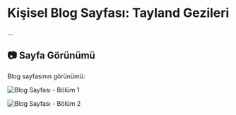 
# Kişisel Blog Sayfası: Tayland Gezileri 

...

## 📷 Sayfa Görünümü

Blog sayfasının görünümü:

![Blog Sayfası - Bölüm 1](images/blogp01.png)

![Blog Sayfası - Bölüm 2](images/blogp02.png)
